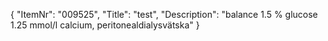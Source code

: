 {
  "ItemNr": "009525",
  "Title": "test",
  "Description": "balance 1.5 % glucose 1.25 mmol/l calcium, peritonealdialysvätska"
}
